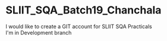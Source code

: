 # SLIIT_SQA_Batch19_Chanchala
I would like to create a GIT account for SLIIT SQA Practicals
<br>I'm in Development branch
